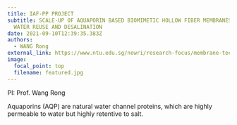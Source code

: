 ```yaml
---
title: IAF-PP PROJECT
subtitle: SCALE‐UP OF AQUAPORIN BASED BIOMIMETIC HOLLOW FIBER MEMBRANES FOR
  WATER REUSE AND DESALINATION
date: 2021-09-10T12:39:35.383Z
authors:
  - WANG Rong
external_link: https://www.ntu.edu.sg/newri/research-focus/membrane-technology
image:
  focal_point: top
  filename: featured.jpg
---
```

<!--StartFragment-->

PI: Prof. Wang Rong

Aquaporins (AQP) are natural water channel proteins, which are highly permeable to water but highly retentive to salt.

<!--EndFragment-->
